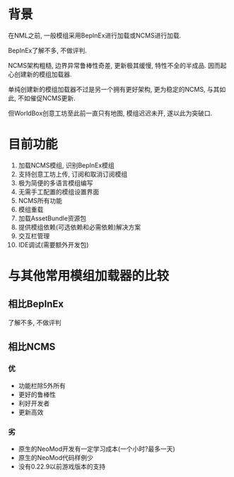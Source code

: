 # 背景

在NML之前, 一般模组采用BepInEx进行加载或NCMS进行加载.

BepInEx了解不多, 不做评判.

NCMS架构粗糙, 边界异常鲁棒性奇差, 更新极其缓慢, 特性不全的半成品. 因而起心创建新的模组加载器.

单纯创建新的模组加载器不过是另一个拥有更好架构, 更为稳定的NCMS, 与其如此, 不如催促NCMS更新.

但WorldBox创意工坊至此前一直只有地图, 模组迟迟未开, 遂以此为突破口.

# 目前功能

1. 加载NCMS模组, 识别BepInEx模组
2. 支持创意工坊上传, 订阅和取消订阅模组
3. 极为简便的多语言模组编写
4. 无需手工配置的模组设置界面
5. NCMS所有功能
6. 模组重载
7. 加载AssetBundle资源包
8. 提供模组依赖(可选依赖和必需依赖)解决方案
9. 交互栏管理
10. IDE调试(需要额外开发包)

# 与其他常用模组加载器的比较

## 相比BepInEx

了解不多, 不做评判

## 相比NCMS

### 优

* 功能栏除5外所有
* 更好的鲁棒性
* 利好开发者
* 更新高效

### 劣

* 原生的NeoMod开发有一定学习成本(一个小时?最多一天)
* 原生的NeoMod代码样例少
* 没有0.22.9以前游戏版本的支持